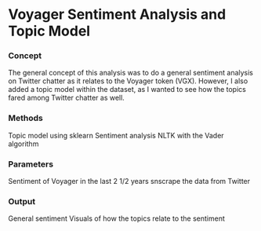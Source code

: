 # Voyager Sentiment Analysis and Topic Model

### Concept 
The general concept of this analysis was to do a general sentiment analysis on Twitter chatter as it relates to the Voyager token (VGX). However, I also added a topic model within the dataset, as I wanted to see how the topics fared among Twitter chatter as well. 

### Methods
Topic model using sklearn
Sentiment analysis NLTK with the Vader algorithm

### Parameters 
Sentiment of Voyager in the last 2 1/2 years
snscrape the data from Twitter

### Output
General sentiment
Visuals of how the topics relate to the sentiment

